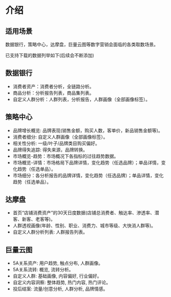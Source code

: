 # 介绍

## 适用场景
数据银行，策略中心，达摩盘，巨量云图等数字营销会面临的各类取数场景。

已支持下载的数据列举如下(后续会不断添加)

## 数据银行
* 消费者资产：消费者分析，全链路分析。
* 商品分析：分析报告列表，商品集列表。
* 自定义人群分析：人群列表，分析报告，人群画像（全部画像标签）。

## 策略中心
* 品牌增长概览: 品牌表现(销售金额，购买人数，客单价，新品销售金额等)。
* 消费者细分: 自定义人群画像（全部画像标签）。
* 相关性分析: 一级/叶子/品牌类目购买偏好。
* 品牌得失追踪: 得失来源，品牌转换。
* 市场概览-趋势：市场概况下各指标的过往趋势数据。
* 市场概览-详情：市场格局下品牌详情，变化趋势（任选品牌）；单品详情，变化趋势（任选单品）。
* 市场细分：各分析报告的品牌详情，变化趋势（任选品牌）；单品详情，变化趋势（任选单品）。

## 达摩盘
* 首页“店铺消费资产”的30天日度数据(店铺总消费者、触达率、渗透率、潜客、新客、老客等)。
* 人群透视画像(年龄、性别、职业、消费力、城市等级、大快消人群等)。
* 自定义人群分析列表: 人群报告列表。

## 巨量云图
 * 5A关系资产: 用户趋势, 触点分布, 人群画像。
 * 5A关系流转: 概览, 流转分析。
 * 自定义人群: 基础画像, 内容偏好, 行业偏好。
 * 自定义内容洞察: 整体趋势, 热门内容, 热门评论。
 * 投后结案: 流量/创意分析, 人群分析, 品牌情感。

